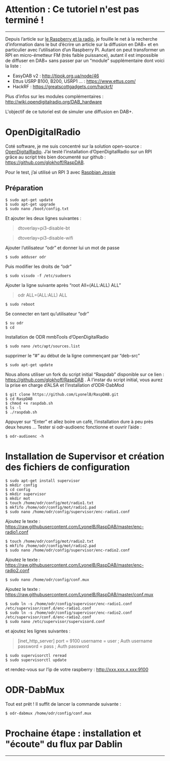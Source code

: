 # Attention : Ce tutoriel n'est pas terminé !
-------------------


Depuis l’article sur [le Raspberry et la radio](https://technic2radio.fr/raspberry-pi-radio/), je fouille le net à la recherche d’information dans le but d’écrire un article sur la diffusion en DAB+ et en particulier avec l’utilisation d’un Raspberry Pi. Autant on peut transformer un RPI en micro-émetteur FM (très faible puissance), autant il est impossible de diffuser en DAB+ sans passer par un “module” supplémentaire dont voici la liste :

- EasyDAB v2 : http://tipok.org.ua/node/46
- Ettus USRP B100, B200, USRP1 … : https://www.ettus.com/
- HackRF : https://greatscottgadgets.com/hackrf/

Plus d’infos sur les modules complémentaires :
http://wiki.opendigitalradio.org/DAB_hardware

L'objectif de ce tutoriel est de simuler une diffusion en DAB+. 

# OpenDigitalRadio

Coté software, je me suis concentré sur la solution open-source : [OpenDigitalRadio](http://www.opendigitalradio.org/). J’ai testé l’installation d’OpenDigitalRadio sur un RPI grâce au script très bien documenté sur github : https://github.com/glokhoff/RaspDAB.

Pour le test, j’ai utilisé un RPI 3 avec [Raspbian Jessie](http://downloads.raspberrypi.org/raspbian/images/raspbian-2017-07-05/)

## Préparation

```
$ sudo apt-get update
$ sudo apt-get upgrade
$ sudo nano /boot/config.txt
```

Et ajouter les deux lignes suivantes :

>dtoverlay=pi3-disable-bt

>dtoverlay=pi3-disable-wifi

Ajouter l’utilisateur “odr” et donner lui un mot de passe

`$ sudo adduser odr`

Puis modifier les droits de “odr”

`$ sudo visudo -f /etc/sudoers`

Ajouter la ligne suivante après “root All=(ALL:ALL) ALL”

>odr ALL=(ALL:ALL) ALL

`$ sudo reboot`

Se connecter en tant qu’utilisateur “odr”

```
$ su odr
$ cd
```

Installation de ODR mmbTools d’OpenDigitalRadio

`$ sudo nano /etc/apt/sources.list`

supprimer le “#” au début de la ligne commençant par “deb-src”

`$ sudo apt-get update`

Nous allons utiliser un fork du script initial “Raspdab” disponible sur ce lien : https://github.com/glokhoff/RaspDAB . À l’instar du script initial, vous aurez la prise en charge d’ALSA et l’installation d’ODR-DabMod

```
$ git clone https://github.com/LyonelB/RaspDAB.git
$ cd RaspDAB
$ chmod +x raspdab.sh
$ ls -l
$ ./raspdab.sh
```

Appuyer sur “Enter” et allez boire un café, l’installation dure à peu près deux heures …
Tester si odr-audioenc fonctionne et ouvrir l’aide :

`$ odr-audioenc -h`

# Installation de Supervisor et création des fichiers de configuration

```
$ sudo apt-get install supervisor
$ mkdir config
$ cd config
$ mkdir supervisor
$ mkdir mot
$ touch /home/odr/config/mot/radio1.txt
$ mkfifo /home/odr/config/mot/radio1.pad
$ sudo nano /home/odr/config/supervisor/enc-radio1.conf
```

Ajoutez le texte : https://raw.githubusercontent.com/LyonelB/RaspDAB/master/enc-radio1.conf

```
$ touch /home/odr/config/mot/radio2.txt
$ mkfifo /home/odr/config/mot/radio2.pad
$ sudo nano /home/odr/config/supervisor/enc-radio2.conf
```

Ajoutez le texte : https://raw.githubusercontent.com/LyonelB/RaspDAB/master/enc-radio2.conf

`$ sudo nano /home/odr/config/conf.mux`

Ajoutez le texte : https://raw.githubusercontent.com/LyonelB/RaspDAB/master/conf.mux

```
$ sudo ln -s /home/odr/config/supervisor/enc-radio1.conf /etc/supervisor/conf.d/enc-radio1.conf
$ sudo ln -s /home/odr/config/supervisor/enc-radio2.conf /etc/supervisor/conf.d/enc-radio2.conf
$ sudo nano /etc/supervisor/supervisord.conf
```

et ajoutez les lignes suivantes :

>[inet_http_server]
>port = 9100
>username = user ; Auth username
>password = pass ; Auth password

```
$ sudo supervisorctl reread
$ sudo supervisorctl update
```

et rendez-vous sur l’ip de votre raspberry : http://xxx.xxx.x.xxx:9100

# ODR-DabMux

Tout est prêt ! Il suffit de lancer la commande suivante :

`$ odr-dabmux /home/odr/config/conf.mux`

# Prochaine étape : installation et "écoute" du flux par Dablin 
-------------------
